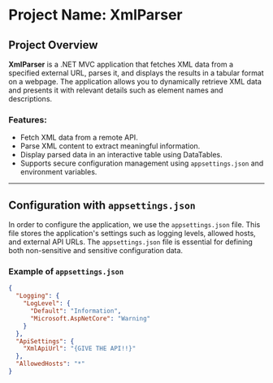 # Project Name: XmlParser

## Project Overview

**XmlParser** is a .NET MVC application that fetches XML data from a specified external URL, parses it, and displays the results in a tabular format on a webpage. The application allows you to dynamically retrieve XML data and presents it with relevant details such as element names and descriptions.

### Features:
- Fetch XML data from a remote API.
- Parse XML content to extract meaningful information.
- Display parsed data in an interactive table using DataTables.
- Supports secure configuration management using `appsettings.json` and environment variables.

---

## Configuration with `appsettings.json`

In order to configure the application, we use the `appsettings.json` file. This file stores the application's settings such as logging levels, allowed hosts, and external API URLs. The `appsettings.json` file is essential for defining both non-sensitive and sensitive configuration data.

### Example of `appsettings.json`

```json
{
  "Logging": {
    "LogLevel": {
      "Default": "Information",
      "Microsoft.AspNetCore": "Warning"
    }
  },
  "ApiSettings": {
    "XmlApiUrl": "{GIVE THE API!!}"
  },
  "AllowedHosts": "*"
}
